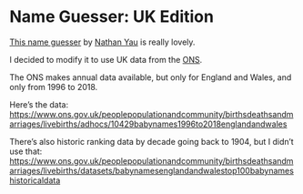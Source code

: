 # Name Guesser: UK Edition

[This name guesser](https://flowingdata.com/2020/01/21/name-guess/) by [Nathan Yau](https://flowingdata.com/about-nathan) is really lovely.

I decided to modify it to use UK data from the [ONS](https://www.ons.gov.uk/).

The ONS makes annual data available, but only for England and Wales, and only from 1996 to 2018.

Here’s the data:
https://www.ons.gov.uk/peoplepopulationandcommunity/birthsdeathsandmarriages/livebirths/adhocs/10429babynames1996to2018englandandwales

There’s also historic ranking data by decade going back to 1904, but I didn’t use that:
https://www.ons.gov.uk/peoplepopulationandcommunity/birthsdeathsandmarriages/livebirths/datasets/babynamesenglandandwalestop100babynameshistoricaldata
